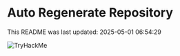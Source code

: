 # Auto Regenerate Repository

This README was last updated: 2025-05-01 06:54:29

 ![TryHackMe](https://tryhackme.com/badge/533634)
